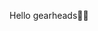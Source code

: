 Hello gearheads🐱‍👤

<!--
**Jun1n33/Jun1n33** is a ✨ _special_ ✨ repository because its `README.md` (this file) appears on your GitHub profile.

Here are some ideas to get you started:
- 🔭 I’m currently working on ... automotive workshop
- 🌱 I’m currently learning ... how to use a turbo car
- 👯 I’m looking to collaborate on ... to achieve my goals
- 🤔 I’m looking for help with ... my goals
- 💬 Ask me about ... motorsport
- 📫 How to reach me: ...
- ⚡ Fun fact: ... I'm random
-->
